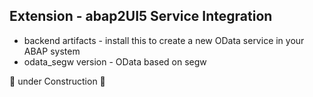 ## Extension - abap2UI5 Service Integration

* backend artifacts - install this to create a new OData service in your ABAP system
* odata_segw version - OData based on segw

🚧 under Construction 🚧
